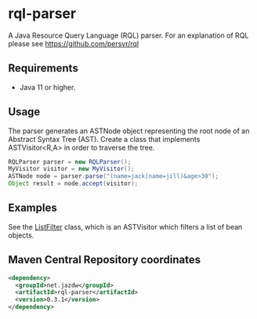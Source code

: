 # rql-parser
A Java Resource Query Language (RQL) parser. For an explanation of RQL please see https://github.com/persvr/rql

## Requirements

* Java 11 or higher.

## Usage
The parser generates an ASTNode object representing the root node of an Abstract Syntax Tree (AST). Create a class that implements ASTVisitor<R,A> in order to traverse the tree.
````java
RQLParser parser = new RQLParser();
MyVisitor visitor = new MyVisitor();
ASTNode node = parser.parse("(name=jack|name=jill)&age>30");
Object result = node.accept(visitor);
````

## Examples
See the [ListFilter](https://github.com/jazdw/rql-parser/blob/master/src/test/java/net/jazdw/rql/parser/listfilter/ListFilter.java) class, which is an ASTVisitor which filters a list of bean objects.

## Maven Central Repository coordinates
````xml
<dependency>
  <groupId>net.jazdw</groupId>
  <artifactId>rql-parser</artifactId>
  <version>0.3.1</version>
</dependency>
````
